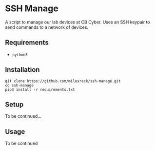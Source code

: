 # SSH Manage
A script to manage our lab devices at CB Cyber. Uses an SSH keypair to send commands to a network of devices.

## Requirements
- `python3`

## Installation
```
git clone https://github.com/milesrack/ssh-manage.git
cd ssh-manage
pip3 install -r requirements.txt
```

## Setup
To be continued...

## Usage
To be continued
